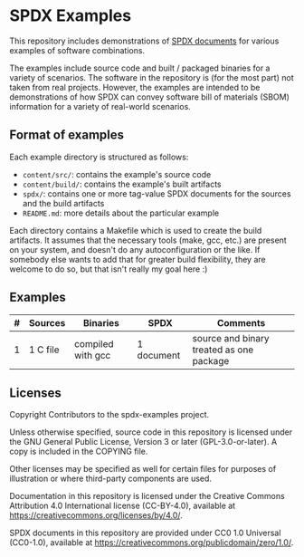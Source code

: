 # SPDX Examples

This repository includes demonstrations of [SPDX documents](https://spdx.dev) for various examples of software combinations.

The examples include source code and built / packaged binaries for a variety of scenarios. The software in the repository is (for the most part) not taken from real projects. However, the examples are intended to be demonstrations of how SPDX can convey software bill of materials (SBOM) information for a variety of real-world scenarios.

## Format of examples

Each example directory is structured as follows:

- `content/src/`: contains the example's source code
- `content/build/`: contains the example's built artifacts
- `spdx/`: contains one or more tag-value SPDX documents for the sources and the build artifacts
- `README.md`: more details about the particular example

Each directory contains a Makefile which is used to create the build artifacts. It assumes that the necessary tools (make, gcc, etc.) are present on your system, and doesn't do any autoconfiguration or the like. If somebody else wants to add that for greater build flexibility, they are welcome to do so, but that isn't really my goal here  :)

## Examples

|  # | Sources | Binaries | SPDX | Comments |
|----|---------|----------|------|----------|
|  1 | 1 C file|compiled with gcc|1 document|source and binary treated as one package|

## Licenses

Copyright Contributors to the spdx-examples project.

Unless otherwise specified, source code in this repository is licensed under the GNU General Public License, Version 3 or later (GPL-3.0-or-later). A copy is included in the COPYING file.

Other licenses may be specified as well for certain files for purposes of illustration or where third-party components are used.

Documentation in this repository is licensed under the Creative Commons Attribution 4.0 International license (CC-BY-4.0), available at https://creativecommons.org/licenses/by/4.0/.

SPDX documents in this repository are provided under CC0 1.0 Universal (CC0-1.0), available at https://creativecommons.org/publicdomain/zero/1.0/.
